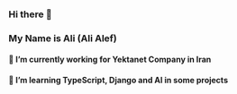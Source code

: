 ### Hi there 👋
### My Name is Ali (Ali Alef)


#### 🔭 I’m currently working for Yektanet Company in Iran
#### 🌱 I’m learning TypeScript, Django and AI in some projects

<!--
**ali-alef/ali-alef** is a ✨ _special_ ✨ repository because its `README.md` (this file) appears on your GitHub profile.

Here are some ideas to get you started:

- 🔭 I’m currently working on ...
- 🌱 I’m currently learning ...
- 👯 I’m looking to collaborate on ...
- 🤔 I’m looking for help with ...
- 💬 Ask me about ...
- 📫 How to reach me: ...
- 😄 Pronouns: ...
- ⚡ Fun fact: ...
-->

